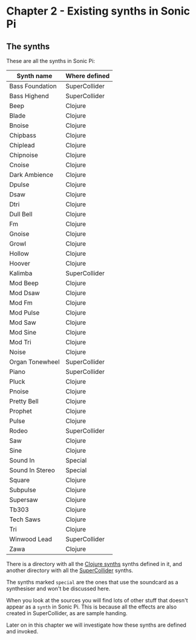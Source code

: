 # Chapter 2 - Existing synths in Sonic Pi

## The synths

These are all the synths in Sonic Pi:


| Synth name      | Where defined |
|-----------------|---------------|
| Bass Foundation | SuperCollider |
| Bass Highend    | SuperCollider |
| Beep            | Clojure       |
| Blade           | Clojure       |
| Bnoise          | Clojure       |
| Chipbass        | Clojure       |
| Chiplead        | Clojure       |
| Chipnoise       | Clojure       |
| Cnoise          | Clojure       |
| Dark Ambience   | Clojure       |
| Dpulse          | Clojure       |
| Dsaw            | Clojure       |
| Dtri            | Clojure       |
| Dull Bell       | Clojure       |
| Fm              | Clojure       |
| Gnoise          | Clojure       |
| Growl           | Clojure       |
| Hollow          | Clojure       |
| Hoover          | Clojure       |
| Kalimba         | SuperCollider |
| Mod Beep        | Clojure       |
| Mod Dsaw        | Clojure       |
| Mod Fm          | Clojure       |
| Mod Pulse       | Clojure       |
| Mod Saw         | Clojure       |
| Mod Sine        | Clojure       |
| Mod Tri         | Clojure       |
| Noise           | Clojure       |
| Organ Tonewheel | SuperCollider |
| Piano           | SuperCollider |
| Pluck           | Clojure       |
| Pnoise          | Clojure       |
| Pretty Bell     | Clojure       |
| Prophet         | Clojure       |
| Pulse           | Clojure       |
| Rodeo           | SuperCollider |
| Saw             | Clojure       |
| Sine            | Clojure       |
| Sound In        | Special       |
| Sound In Stereo | Special       |
| Square          | Clojure       |
| Subpulse        | Clojure       |
| Supersaw        | Clojure       |
| Tb303           | Clojure       |
| Tech Saws       | Clojure       |
| Tri             | Clojure       |
| Winwood Lead    | SuperCollider |
| Zawa            | Clojure       |

There is a directory with all the [Clojure synths](https://github.com/sonic-pi-net/sonic-pi/tree/710107fe22c5977b9fa5e83b71e30f847610e240/etc/synthdefs/designs/overtone/sonic-pi/src/sonic_pi) synths defined in it, and another directory with all the [SuperCollider](https://github.com/sonic-pi-net/sonic-pi/tree/59047cace0cab464943e7532ccde3eaa97aa93b7/etc/synthdefs/designs/supercollider) synths.

The synths marked `special` are the ones that use the soundcard as a synthesiser and won't be discussed here.

When you look at the sources you will find lots of other stuff that doesn't appear as a `synth` in Sonic Pi. This is because all the effects are also created in SuperCollider, as are sample handing.

Later on in this chapter we will investigate how these synths are defined and invoked.
